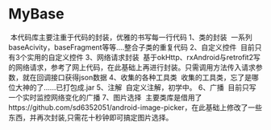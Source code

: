 # MyBase
  本代码库主要注重于代码的封装，优雅的书写每一行代码
1、类的封装
  一系列baseAcivity，baseFragment等等....整合子类的重复代码
2、自定义控件
  目前只有3个实用的自定义控件
3、网络请求封装
  基于okHttp、rxAndroid与retrofit2写的网络请求，参考了网上代码，在此基础上再进行封装。只需调用方法传入请求参数，就在回调接口获得json数据
4、收集的各种工具类
  收集的工具类，忘了是哪位大神的了......已打包成.jar
5、注解
  自定义注解，初学中。
6、广播
  目前只写一个实时监控网络变化的广播
7、图片选择
  主要类库是借用了https://github.com/sd6352051/android-image-picker，在此基础上修改了一些东西，并再次封装,只需花十秒钟即可搞定图片选择。

